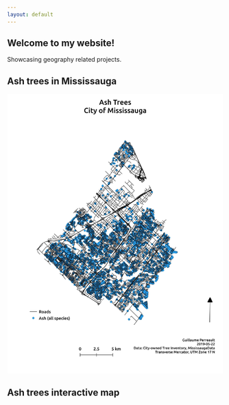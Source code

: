 ```yaml
---
layout: default
---
```


## Welcome to my website!
Showcasing geography related projects.

## Ash trees in Mississauga
![Branching](./Ash_trees.jpeg)

## Ash trees interactive map
<div id="mapid" style="width: 600px; height: 400px">
      <script>
            var mymap = L.map('mapid').setView([43.588, -79.648], 11);
            L.tileLayer('https://api.tiles.mapbox.com/v4/{id}/{z}/{x}/{y}.png?access_token={accessToken}', {
            attribution: 'Map data &copy; <a href="https://www.openstreetmap.org/">OpenStreetMap</a> contributors, <a href="https://creativecommons.org/licenses/by-sa/2.0/">CC-BY-SA</a>, Imagery © <a href="https://www.mapbox.com/">Mapbox</a>',
            maxZoom: 18,
            id: 'mapbox.streets',
            accessToken: 'pk.eyJ1IjoiZ3BlcnJlYXVsdDkxIiwiYSI6ImNqdXJqYmxubTBpbDU0M25wdm5hMnk2dGEifQ.xS5T9S5SvQKL8wiChwUErA'
            }).addTo(mymap);
            $.getJSON("Tree_3857_ash.geojson",function(data){
            L.geoJson(data).addTo(map);
            });
            
            
     </script>
</div>

[About me](./about.html)
